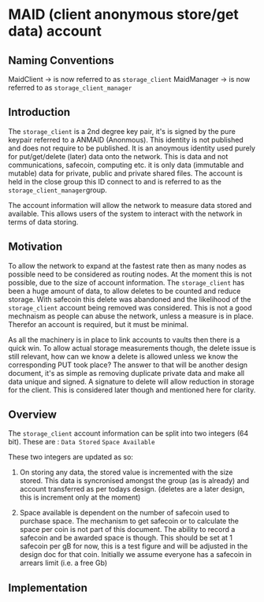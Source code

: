 # MAID (client anonymous store/get data) account

## Naming Conventions

MaidClient  -> is now referred to as ```storage_client```
MaidManager -> is now referred to as ```storage_client_manager```

## Introduction

The ```storage_client``` is a 2nd degree key pair, it's is signed by the pure keypair referred to a ANMAID (Anonmous). This identity is not published and does not require to be published. It is an anoymous identity used purely for put/get/delete (later) data onto the network. This is data and not communications, safecoin, computing etc. it is only data (immutable and mutable) data for private, public and private shared files. The account is held in the close group this ID connect to and is referred to as the ```storage_client_manager```group.

The account information will allow the network to measure data stored and available. This allows users of the system to interact with the network in terms of data storing.


## Motivation

To allow the network to expand at the fastest rate then as many nodes as possible need to be considered as routing nodes. At the moment this is not possible, due to the size of account information. The ```storage_client``` has been a huge amount of data, to allow deletes to be counted and reduce storage. With safecoin this delete was abandoned and the likelihood of the ```storage_client``` account being removed was considered. This is not a good mechnaism as people can abuse the network, unless a measure is in place. Therefor an account is required, but it must be minimal.

As all the machinery is in place to link accounts to vaults then there is a quick win. To allow actual storage measurements though, the delete issue is still relevant, how can we know a delete is allowed unless we know the corresponding PUT took place? The answer to that will be another design document, it's as simple as removing duplicate private data and make all data unique and signed. A signature to delete will allow reduction in storage for the client. This is considered later though and mentioned here for clarity.


## Overview

The ```storage_client``` account information can be split into two integers (64 bit). These are :
```Data Stored```
```Space Available```

These two integers are updated as so:

1. On storing any data, the stored value is incremented with the size stored. This data is syncronised amongst the group (as is already) and account transferred as per todays design. (deletes are a later design, this is increment only at the moment)

2. Space available is dependent on the number of safecoin used to purchase space. The mechanism to get safecoin or to calculate the space per coin is not part of this document. The ability to record a safecoin and be awarded space is though. This should be set at 1 safecoin per gB for now, this is a test figure and will be adjusted in the design doc for that coin. Initially we assume everyone has a safecoin in arrears limit (i.e. a free Gb)

## Implementation
